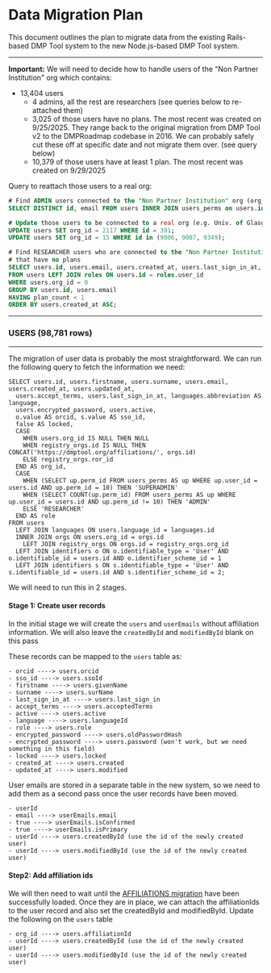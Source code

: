 # Data Migration Plan
This document outlines the plan to migrate data from the existing Rails-based DMP Tool system to the
new Node.js-based DMP Tool system. 

---
**Important:**
We will need to decide how to handle users of the "Non Partner Institution" org which contains:
- 13,404 users
    - 4 admins, all the rest are researchers (see queries below to re-attached them)
    - 3,025 of those users have no plans. The most recent was created on 9/25/2025. They range back to the original migration from DMP Tool v2 to the DMPRoadmap codebase in 2016. We can probably safely cut these off at specific date and not migrate them over. (see query below)
    - 10,379 of those users have at least 1 plan. The most recent was created on 9/29/2025

Query to reattach those users to a real org:
```sql
# Find ADMIN users connected to the "Non Partner Institution" org (org_id = 0)
SELECT DISTINCT id, email FROM users INNER JOIN users_perms on users.id = users_perms.user_id WHERE org_id = 0;

# Update those users to be connected to a real org (e.g. Univ. of Glasgow, UCOP, etc.)
UPDATE users SET org_id = 2117 WHERE id = 391;
UPDATE users SET org_id = 15 WHERE id in (9006, 9007, 9349);

# Find RESEARCHER users who are connected to the "Non Partner Institution" org (org_id = 0)
# that have no plans
SELECT users.id, users.email, users.created_at, users.last_sign_in_at, COUNT(DISTINCT roles.plan_id) plan_count
FROM users LEFT JOIN roles ON users.id = roles.user_id
WHERE users.org_id = 0
GROUP BY users.id, users.email
HAVING plan_count < 1
ORDER BY users.created_at ASC;
```
---

### USERS (98,781 rows)
---
The migration of user data is probably the most straightforward. We can run the following query to fetch the information we need:
```
SELECT users.id, users.firstname, users.surname, users.email, users.created_at, users.updated_at, 
  users.accept_terms, users.last_sign_in_at, languages.abbreviation AS language, 
  users.encrypted_password, users.active,
  o.value AS orcid, s.value AS sso_id,
  false AS locked,
  CASE 
    WHEN users.org_id IS NULL THEN NULL
    WHEN registry_orgs.id IS NULL THEN CONCAT('https://dmptool.org/affiliations/', orgs.id)
    ELSE registry_orgs.ror_id
  END AS org_id,
  CASE 
    WHEN (SELECT up.perm_id FROM users_perms AS up WHERE up.user_id = users.id AND up.perm_id = 10) THEN 'SUPERADMIN'
    WHEN (SELECT COUNT(up.perm_id) FROM users_perms AS up WHERE up.user_id = users.id AND up.perm_id != 10) THEN 'ADMIN'
    ELSE 'RESEARCHER'
  END AS role
FROM users 
  LEFT JOIN languages ON users.language_id = languages.id
  INNER JOIN orgs ON users.org_id = orgs.id
  	LEFT JOIN registry_orgs ON orgs.id = registry_orgs.org_id
  LEFT JOIN identifiers o ON o.identifiable_type = 'User' AND o.identifiable_id = users.id AND o.identifier_scheme_id = 1
  LEFT JOIN identifiers s ON s.identifiable_type = 'User' AND s.identifiable_id = users.id AND s.identifier_scheme_id = 2;
```

We will need to run this in 2 stages.

#### Stage 1: Create user records
In the initial stage we will create the `users` and `userEmails` without affiliation information. We will also leave the `createdById` and `modifiedById` blank on this pass

These records can be mapped to the `users` table as:
```
- orcid ----> users.orcid
- sso_id ----> users.ssoId
- firstname ----> users.givenName
- surname ----> users.surName
- last_sign_in_at ----> users.last_sign_in
- accept_terms ----> users.acceptedTerms
- active ----> users.active
- language ----> users.languageId
- role ----> users.role
- encrypted_password ----> users.oldPasswordHash
- encrypted_password ----> users.password (won't work, but we need something in this field)
- locked ----> users.locked
- created_at ----> users.created
- updated_at ----> users.modified
```

User emails are stored in a separate table in the new system, so we need to add them as a second pass once the user records have been moved.
```
- userId
- email ----> userEmails.email
- true ----> userEmails.isConfirmed
- true ----> userEmails.isPrimary
- userId ----> users.createdById (use the id of the newly created user)
- userId ----> users.modifiedById (use the id of the newly created user)
```

#### Step2: Add affiliation ids
We will then need to wait until the [AFFILIATIONS migration](Affiliations.md) have been successfully loaded. Once they are in place, we can attach the affiliationIds to the user record and also set the createdById and modifiedById.
Update the following on the `users` table
```
- org_id ----> users.affiliationId
- userId ----> users.createdById (use the id of the newly created user)
- userId ----> users.modifiedById (use the id of the newly created user)
```
